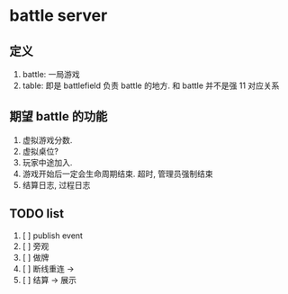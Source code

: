 # battle server

## 定义

1. battle: 一局游戏
1. table: 即是 battlefield 负责 battle 的地方. 和 battle 并不是强 11 对应关系

## 期望 battle 的功能

1. 虚拟游戏分数.
1. 虚拟桌位?
1. 玩家中途加入.
1. 游戏开始后一定会生命周期结束. 超时, 管理员强制结束
1. 结算日志, 过程日志

## TODO list

1. [ ] publish event
1. [ ] 旁观
1. [ ] 做牌
1. [ ] 断线重连 ->
1. [ ] 结算 -> 展示

